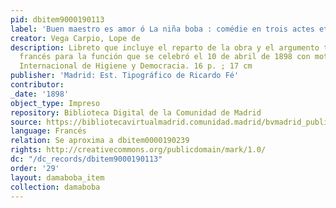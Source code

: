 ```yaml
---
pid: dbitem9000190113
label: 'Buen maestro es amor ó La niña boba : comédie en trois actes et en vers [libreto]'
creator: Vega Carpio, Lope de
description: Libreto que incluye el reparto de la obra y el argumento traducido al
  francés para la función que se celebró el 10 de abril de 1898 con motivo del Congreso
  Internacional de Higiene y Democracia. 16 p. ; 17 cm
publisher: 'Madrid: Est. Tipográfico de Ricardo Fé'
contributor:
_date: '1898'
object_type: Impreso
repository: Biblioteca Digital de la Comunidad de Madrid
source: https://bibliotecavirtualmadrid.comunidad.madrid/bvmadrid_publicacion/es/consulta/registro.do?id=25680
language: Francés
relation: Se aproxima a dbitem0000190239
rights: http://creativecommons.org/publicdomain/mark/1.0/
dc: "/dc_records/dbitem9000190113"
order: '29'
layout: damaboba_item
collection: damaboba
---
```

